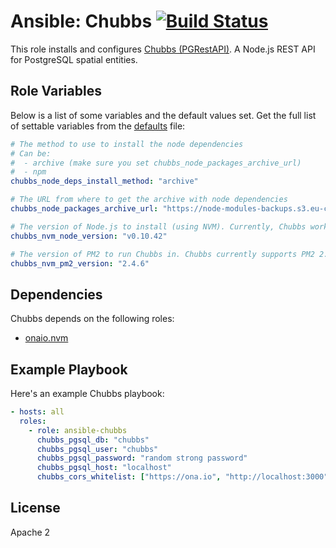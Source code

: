 Ansible: Chubbs [![Build Status](https://travis-ci.org/onaio/ansible-chubbs.svg?branch=master)](https://travis-ci.org/onaio/ansible-chubbs)
=========

This role installs and configures [Chubbs (PGRestAPI)](https://github.com/onaio/PGRestAPI). A Node.js REST API for PostgreSQL spatial entities.

Role Variables
--------------

Below is a list of some variables and the default values set. Get the full list of settable variables from the [defaults](./defaults/main.yml) file:

```yml
# The method to use to install the node dependencies
# Can be:
#  - archive (make sure you set chubbs_node_packages_archive_url)
#  - npm
chubbs_node_deps_install_method: "archive"

# The URL from where to get the archive with node dependencies
chubbs_node_packages_archive_url: "https://node-modules-backups.s3.eu-central-1.amazonaws.com/pgrestapi.zip"

# The version of Node.js to install (using NVM). Currently, Chubbs works with Node.js 0.10
chubbs_nvm_node_version: "v0.10.42"

# The version of PM2 to run Chubbs in. Chubbs currently supports PM2 2.4
chubbs_nvm_pm2_version: "2.4.6"
```

Dependencies
------------

Chubbs depends on the following roles:
 - [onaio.nvm](https://github.com/onaio/ansible-nvm)

Example Playbook
----------------

Here's an example Chubbs playbook:

```yml
- hosts: all
  roles:
    - role: ansible-chubbs
      chubbs_pgsql_db: "chubbs"
      chubbs_pgsql_user: "chubbs"
      chubbs_pgsql_password: "random strong password"
      chubbs_pgsql_host: "localhost"
      chubbs_cors_whitelist: ["https://ona.io", "http://localhost:3000"]
```

License
-------

Apache 2
